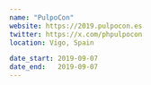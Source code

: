 ```yaml
---
name: "PulpoCon"
website: https://2019.pulpocon.es
twitter: https://x.com/phpulpocon
location: Vigo, Spain

date_start: 2019-09-07
date_end:   2019-09-07
---
```

